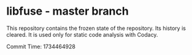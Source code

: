 # libfuse - master branch

This repository contains the frozen state of the repository.
Its history is cleared. It is used only for static code
analysis with Codacy.

Commit Time: 1734464928